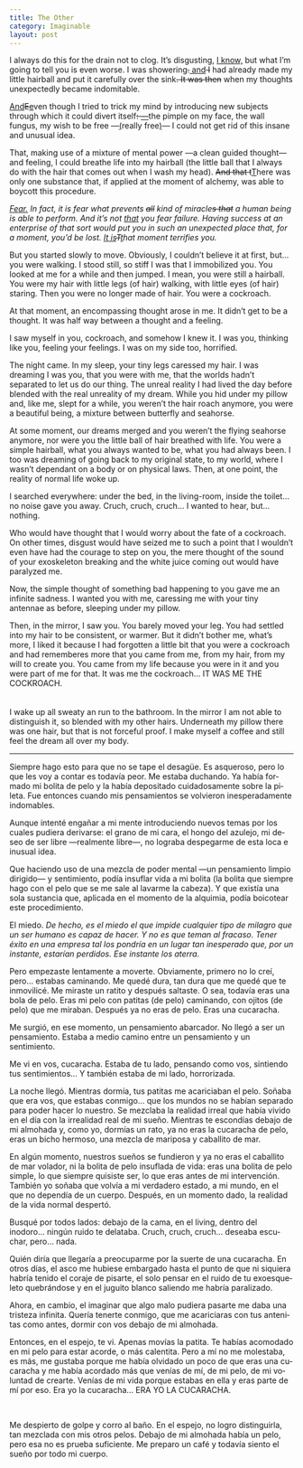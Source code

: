 ```yaml
---
title: The Other
category: Imaginable
layout: post
---
```


<span class="first-sentence">I always</span> do this for the drain not to clog. It’s disgusting, <ins title="edited on 2022/11/21">I know,</ins> but what I’m going to tell you is even worse. I was showering<del>.</del><ins title="edited on 2022/11/21"> and</ins><del> I</del> had already made my little hairball and put it carefully over the sink<del title="edited on 2022/11/21">. It was then</del> when my thoughts unexpectedly became indomitable.

<ins title="edited on 2022/11/21">And</ins><del>E</del><ins>e</ins>ven though I tried to trick my mind by introducing new subjects through which it could divert itself<del title="edited on 2022/11/21">: </del><ins title="edited on 2022/11/21">—</ins>the pimple on my face, the wall fungus, my wish to be free <del title="edited on 2022/11/21">—</del><ins>(</ins>really free<ins>)</ins>— I could not get rid of this insane and unusual idea. 

That, making use of a mixture of mental power —a clean guided thought— and feeling, I could breathe life into my hairball (the little ball that I always do with the hair that comes out when I wash my head). <del title="edited on 2023/03/21">And that t</del><ins title="edited on 2023/03/21">T</ins>here was only one substance that, if applied at the moment of alchemy, was able to boycott this procedure.

<em><ins title="edited on 2023/03/21">Fear.</ins> In fact, it is fear what prevents <del title="edited on 2023/03/21">all</del> kind of miracle<del title="edited on 2023/03/21">s that</del> a human being is able to perform. And it’s not <ins title="edited on 2023/03/21">that</ins> you fear failure. Having success at an enterprise of that sort would put you in such an unexpected place that, for a moment, you’d be lost. <ins title="edited on 2023/03/21">It is</ins><del title="edited on 2023/03/21">T</del><ins title="edited on 2023/03/21">t</ins>hat moment terrifies you.</em>

But you started slowly to move. Obviously, I couldn’t believe it at first, but... you were walking. I stood still, so stiff I was that I immobilized you. You looked at me for a while and then jumped. I mean, you were still a hairball. You were my hair with little legs (of hair) walking, with little eyes (of hair) staring. Then you were no longer made of hair. You were a cockroach.

At that moment, an encompassing thought arose in me. It didn’t get to be a thought. It was half way between a thought and a feeling.

I saw myself in you, cockroach, and somehow I knew it. I was you, thinking like you, feeling your feelings. I was on my side too, horrified.

The night came. In my sleep, your tiny legs caressed my hair. I was dreaming I was you, that you were with me, that the worlds hadn’t separated to let us do our thing. The unreal reality I had lived the day before blended with the real unreality of my dream. While you hid under my pillow and, like me, slept for a while, you weren’t the hair roach anymore, you were a beautiful being, a mixture between butterfly and seahorse. 

At some moment, our dreams merged and you weren’t the flying seahorse anymore, nor were you the little ball of hair breathed with life. You were a simple hairball, what you always wanted to be, what you had always been. I too was dreaming of going back to my original state, to my world, where I wasn’t dependant on a body or on physical laws. Then, at one point, the reality of normal life woke up.

I searched everywhere: under the bed, in the living-room, inside the toilet… no noise gave you away. Cruch, cruch, cruch… I wanted to hear, but… nothing.

Who would have thought that I would worry about the fate of a cockroach. On other times, disgust would have seized me to such a point that I wouldn’t even have had the courage to step on you, the mere thought of the sound of your exoskeleton breaking and the white juice coming out would have paralyzed me.

Now, the simple thought of something bad happening to you gave me an infinite sadness. I wanted you with me, caressing me with your tiny antennae as before, sleeping under my pillow.

Then, in the mirror, I saw you. You barely moved your leg. You had settled into my hair to be consistent, or warmer. But it didn’t bother me, what’s more, I liked it because I had forgotten a little bit that you were a cockroach and had rememberes more that you came from me, from my hair, from my will to create you. You came from my life because you were in it and you were part of me for that. It was me the cockroach… IT WAS ME THE COCKROACH.
<br/><br/><br/>
I wake up all sweaty an run to the bathroom. In the mirror I am not able to distinguish it, so blended with my other hairs. Underneath my pillow there was one hair, but that is not forceful proof. I make myself a coffee and still feel the dream all over my body. 

<hr class="column">
<div lang="es" class="spanish">
<p><span class="first-sentence">Siempre</span> hago esto para que no se tape el desagüe. Es asqueroso, pero lo que les voy a contar es todavía peor. Me estaba duchando. Ya había formado mi bolita de pelo y la había depositado cuidadosamente sobre la pileta. Fue entonces cuando mis pensamientos se volvieron inesperadamente indomables.</p>

<p>Aunque intenté engañar a mi mente introduciendo nuevos temas por los cuales pudiera derivarse: el grano de mi cara, el hongo del azulejo, mi deseo de ser libre —realmente libre—, no lograba despegarme de esta loca e inusual idea.</p> 

<p>Que haciendo uso de una mezcla de poder mental —un pensamiento limpio dirigido— y sentimiento, podía insuflar vida a mi bolita (la bolita que siempre hago con el pelo que se me sale al lavarme la cabeza). Y que existía una sola sustancia que, aplicada en el momento de la alquimia, podía boicotear este procedimiento.</p> 

<p>El miedo. <em>De hecho, es el miedo el que impide cualquier tipo de milagro que un ser humano es capaz de hacer. Y no es que teman al fracaso. Tener éxito en una empresa tal los pondría en un lugar tan inesperado que, por un instante, estarían perdidos. Ese instante los aterra.</em></p> 

<p>Pero empezaste lentamente a moverte. Obviamente, primero no lo creí, pero… estabas caminando. Me quedé dura, tan dura que me quedé que te inmovilicé. Me miraste un ratito y después saltaste. O sea, todavía eras una bola de pelo. Eras mi pelo con patitas (de pelo) caminando, con ojitos (de pelo) que me miraban. Después ya no eras de pelo. Eras una cucaracha.</p> 

<p>Me surgió, en ese momento, un pensamiento abarcador. No llegó a ser un pensamiento. Estaba a medio camino entre un pensamiento y un sentimiento.</p> 

<p>Me vi en vos, cucaracha. Estaba de tu lado, pensando como vos, sintiendo tus sentimientos… Y también estaba de mi lado, horrorizada.</p> 

<p>La noche llegó. Mientras dormía, tus patitas me acariciaban el pelo. Soñaba que era vos, que estabas conmigo... que los mundos no se habían separado para poder hacer lo nuestro. Se mezclaba la realidad irreal que había vivido en el día con la irrealidad real de mi sueño. Mientras te escondías debajo de mi almohada y, como yo, dormías un rato, ya no eras la cucaracha de pelo, eras un bicho hermoso, una mezcla de mariposa y caballito de mar.</p> 

<p>En algún momento, nuestros sueños se fundieron y ya no eras el caballito de mar volador, ni la bolita de pelo insuflada de vida: eras una bolita de pelo simple, lo que siempre quisiste ser, lo que eras antes de mi intervención. También yo soñaba que volvía a mi verdadero estado, a mi mundo, en el que no dependía de un cuerpo. Después, en un momento dado, la realidad de la vida normal despertó.</p> 

<p>Busqué por todos lados: debajo de la cama, en el living, dentro del inodoro… ningún ruido te delataba. Cruch, cruch, cruch… deseaba escuchar, pero… nada.</p> 

<p>Quién diría que llegaría a preocuparme por la suerte de una cucaracha. En otros días, el asco me hubiese embargado hasta el punto de que ni siquiera habría tenido el coraje de pisarte, el solo pensar en el ruido de tu exoesqueleto quebrándose y en el juguito blanco saliendo me habría paralizado.</p> 

<p>Ahora, en cambio, el imaginar que algo malo pudiera pasarte me daba una tristeza infinita. Quería tenerte conmigo, que me acariciaras con tus antenitas como antes, dormir con vos debajo de mi almohada.</p> 

<p>Entonces, en el espejo, te vi. Apenas movías la patita. Te habías acomodado en mi pelo para estar acorde, o más calentita. Pero a mí no me molestaba, es más, me gustaba porque me había olvidado un poco de que eras una cucaracha y me había acordado más que venías de mí, de mi pelo, de mi voluntad de crearte. Venías de mi vida porque estabas en ella y eras parte de mí por eso. Era yo la cucaracha… ERA YO LA CUCARACHA.</p> 
<br/>
<p>Me despierto de golpe y corro al baño. En el espejo, no logro distinguirla, tan mezclada con mis otros pelos. Debajo de mi almohada había un pelo, pero esa no es prueba suficiente. Me preparo un café y todavía siento el sueño por todo mi cuerpo.</p> 
</div>
